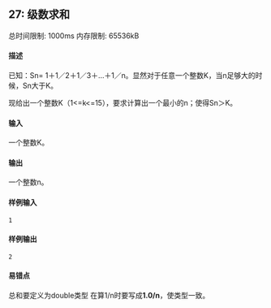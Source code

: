 ﻿## 27: 级数求和
总时间限制: 1000ms     内存限制: 65536kB

#### 描述

已知：Sn= 1＋1／2＋1／3＋…＋1／n。显然对于任意一个整数K，当n足够大的时候，Sn大于K。

现给出一个整数K（1<=k<=15），要求计算出一个最小的n；使得Sn＞K。

#### 输入

一个整数K。

#### 输出

一个整数n。

#### 样例输入

	1

#### 样例输出

	2

#### 易错点

总和要定义为double类型
在算1/n时要写成**1.0/n**，使类型一致。